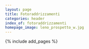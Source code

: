 ```yaml
---
layout: page
title: Fotoraddrizzamenti
categories: header
index_of: fotoraddrizzamenti
homepage_image: leno_prospetto_w.jpg
---
```


{% include add_pages %}
